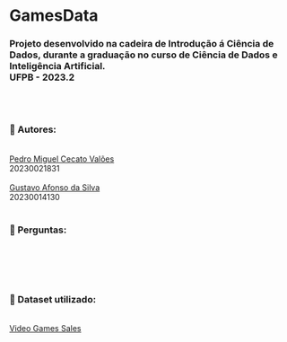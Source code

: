 # GamesData
### Projeto desenvolvido na cadeira de Introdução á Ciência de Dados, durante a graduação no curso de Ciência de Dados e Inteligência Artificial.<br>UFPB - 2023.2
<br>
<br>

### 🧠 Autores:
<br>
<a href="https://github.com/PedroMiguelCecato">Pedro Miguel Cecato Valões</a>
<br>
20230021831
<br>
<br>
<a href="https://github.com/Gusttavoafonso">Gustavo Afonso da Silva</a>
<br>
20230014130
<br><br>

### 🤔 Perguntas:
<br>

<br><br>

### 📁 Dataset utilizado:
<br>
<a href="www.kaggle.com/code/praveensaik/video-game-sales-analysis-eda/notebook">Video Games Sales</a>
